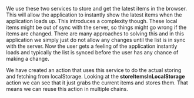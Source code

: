 We use these two services to store and get the latest items in the browser. This will allow the application to instantly show the latest items when the application loads up. This introduces a complexity though. These local items might be out of sync with the server, so things might go wrong if the items are changed. There are many approaches to solving this and in this application we simply just do not allow any changes until the list is in sync with the server. Now the user gets a feeling of the application instantly loads and typically the list is synced before the user has any chance of making a change.

We have created an action that uses this service to do the actual storing and fetching from localStorage. Looking at the **storeItemsInLocalStorage** action we can see that it just grabs the current items and stores them. That means we can reuse this action in multiple chains.

